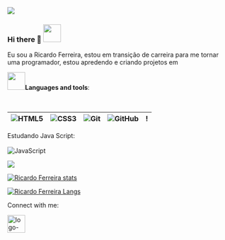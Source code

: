 ![](https://komarev.com/ghpvc/?username=contatop&color=green)
### Hi there 👋 <img src="https://raw.githubusercontent.com/TheDudeThatCode/TheDudeThatCode/master/Assets/Earth.gif" height="40"></img>

Eu sou a Ricardo Ferreira, estou em transição de carreira para me tornar uma programador, estou apredendo e criando projetos em

<img src="https://camo.githubusercontent.com/5b2407f37d124d766e325ba307c45f165a418ae72f96f4f00f05ef16b5ce1a0f/68747470733a2f2f6d656469612e67697068792e636f6d2f6d656469612f557650767358396f4d6c4d57732f67697068792e676966" height="40"></img>**Languages and tools**:

<br>

| ![HTML5](https://img.shields.io/badge/HTML5-E34F26?style=for-the-badge&logo=html5&logoColor=white) | ![CSS3](https://img.shields.io/badge/CSS3-1572B6?style=for-the-badge&logo=css3&logoColor=white) | ![Git](https://img.shields.io/badge/GIT-E44C30?style=for-the-badge&logo=git&logoColor=white) | ![GitHub](https://img.shields.io/badge/GitHub-100000?style=for-the-badge&logo=github&logoColor=white) |! 
|---|---|---|---|---|


Estudando Java Script:
<br>
<br>
![JavaScript](https://img.shields.io/badge/JavaScript-323330?style=for-the-badge&logo=javascript&logoColor=F7DF1E)

<img src="https://raw.githubusercontent.com/TheDudeThatCode/TheDudeThatCode/master/Assets/Mario_Gameplay.gif"/>

<br>

[![Ricardo Ferreira stats](https://github-readme-stats.vercel.app/api?username=contatop)](https://github.com/anuraghazra/github-readme-stats)

[![Ricardo Ferreira Langs](https://github-readme-stats.vercel.app/api/top-langs/?username=contatop)](https://github.com/anuraghazra/github-readme-stats)

Connect with me:

<a href="https://www.linkedin.com/in/ricardo-ferreira-77a22a201/" target="_blank"><img src="https://imagensfree.com.br/wp-content/uploads/2022/06/icone-linkedin-branco-png-5.png" alt="logo-linkedin" height="40"/></a>
